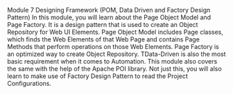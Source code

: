 Module 7 Designing Framework (POM, Data Driven and Factory Design Pattern)
In this module, you will learn about the Page Object Model and Page Factory. It is a design pattern that is used to create an Object Repository for Web UI Elements. Page Object Model includes Page classes, which finds the Web Elements of that Web Page and contains Page Methods that perform operations on those Web Elements. Page Factory is an optimized way to create Object Repository. TData-Driven is also the most basic requirement when it comes to Automation. This module also covers the same with the help of the Apache POI library. Not just this, you will also learn to make use of Factory Design Pattern to read the Project Configurations.